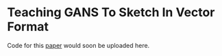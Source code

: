# Teaching GANS To Sketch In Vector Format

Code for this [paper](https://doi.org/10.1145/3490035.3490258) would soon be uploaded here.
